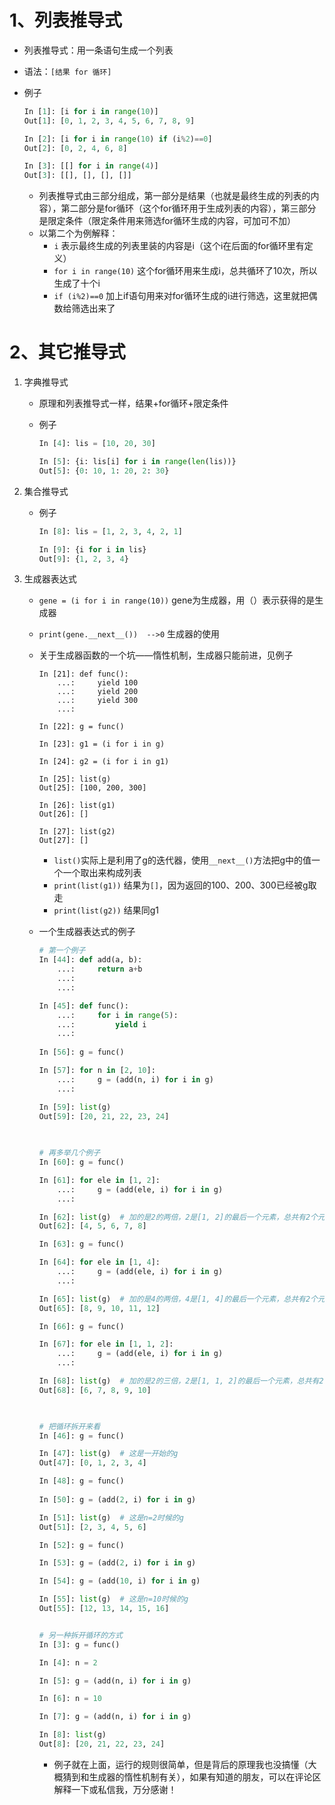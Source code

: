 # 1、列表推导式

- 列表推导式：用一条语句生成一个列表

- 语法：`[结果 for 循环]`

- 例子

  ```python
  In [1]: [i for i in range(10)]
  Out[1]: [0, 1, 2, 3, 4, 5, 6, 7, 8, 9]
  
  In [2]: [i for i in range(10) if (i%2)==0]
  Out[2]: [0, 2, 4, 6, 8]
  
  In [3]: [[] for i in range(4)]
  Out[3]: [[], [], [], []]
  ```

  - 列表推导式由三部分组成，第一部分是结果（也就是最终生成的列表的内容），第二部分是for循环（这个for循环用于生成列表的内容），第三部分是限定条件（限定条件用来筛选for循环生成的内容，可加可不加）
  - 以第二个为例解释：
    - `i`     表示最终生成的列表里装的内容是i（这个i在后面的for循环里有定义）
    - `for i in range(10)`    这个for循环用来生成i，总共循环了10次，所以生成了十个i
    - `if (i%2)==0`    加上if语句用来对for循环生成的i进行筛选，这里就把偶数给筛选出来了

# 2、其它推导式

1. 字典推导式

   - 原理和列表推导式一样，结果+for循环+限定条件

   - 例子

     ```python
     In [4]: lis = [10, 20, 30]
     
     In [5]: {i: lis[i] for i in range(len(lis))}
     Out[5]: {0: 10, 1: 20, 2: 30}
     ```

2. 集合推导式

   - 例子

     ```python
     In [8]: lis = [1, 2, 3, 4, 2, 1]
     
     In [9]: {i for i in lis}
     Out[9]: {1, 2, 3, 4}
     ```

3. 生成器表达式

   - `gene = (i for i in range(10))`     gene为生成器，用（）表示获得的是生成器		

   - `print(gene.__next__())  -->0`     生成器的使用

   - 关于生成器函数的一个坑——惰性机制，生成器只能前进，见例子

     ```ptyhon
     In [21]: def func():
         ...:     yield 100
         ...:     yield 200
         ...:     yield 300
         ...:     
     
     In [22]: g = func()
     
     In [23]: g1 = (i for i in g)
     
     In [24]: g2 = (i for i in g1)
     
     In [25]: list(g)
     Out[25]: [100, 200, 300]
     
     In [26]: list(g1)
     Out[26]: []
     
     In [27]: list(g2)
     Out[27]: []
     ```

     - `list()`实际上是利用了g的迭代器，使用`__next__()`方法把g中的值一个一个取出来构成列表
     - `print(list(g1))`     结果为`[]`，因为返回的100、200、300已经被g取走			
     - `print(list(g2))`     结果同g1

   - 一个生成器表达式的例子

     ```python
     # 第一个例子
     In [44]: def add(a, b):
         ...:     return a+b
         ...: 
         ...: 
     
     In [45]: def func():
         ...:     for i in range(5):
         ...:         yield i
         ...:    
           
     In [56]: g = func()
     
     In [57]: for n in [2, 10]:
         ...:     g = (add(n, i) for i in g)
         ...:     
     
     In [59]: list(g)
     Out[59]: [20, 21, 22, 23, 24]
      
     
       
     # 再多举几个例子
     In [60]: g = func()
     
     In [61]: for ele in [1, 2]:
         ...:     g = (add(ele, i) for i in g)
         ...:     
     
     In [62]: list(g)  # 加的是2的两倍，2是[1, 2]的最后一个元素，总共有2个元素
     Out[62]: [4, 5, 6, 7, 8]
     
     In [63]: g = func()
     
     In [64]: for ele in [1, 4]:
         ...:     g = (add(ele, i) for i in g)
         ...:     
     
     In [65]: list(g)  # 加的是4的两倍，4是[1, 4]的最后一个元素，总共有2个元素
     Out[65]: [8, 9, 10, 11, 12]
     
     In [66]: g = func()
     
     In [67]: for ele in [1, 1, 2]:
         ...:     g = (add(ele, i) for i in g)
         ...:     
     
     In [68]: list(g)  # 加的是2的三倍，2是[1, 1, 2]的最后一个元素，总共有2个元素
     Out[68]: [6, 7, 8, 9, 10]
     
     
       
     # 把循环拆开来看
     In [46]: g = func()
     
     In [47]: list(g)  # 这是一开始的g
     Out[47]: [0, 1, 2, 3, 4]
     
     In [48]: g = func()
                             
     In [50]: g = (add(2, i) for i in g)
     
     In [51]: list(g)  # 这是n=2时候的g
     Out[51]: [2, 3, 4, 5, 6]
     
     In [52]: g = func()
     
     In [53]: g = (add(2, i) for i in g)
     
     In [54]: g = (add(10, i) for i in g)
     
     In [55]: list(g)  # 这是n=10时候的g
     Out[55]: [12, 13, 14, 15, 16]
     
     
     # 另一种拆开循环的方式
     In [3]: g = func()
     
     In [4]: n = 2
     
     In [5]: g = (add(n, i) for i in g)
     
     In [6]: n = 10
     
     In [7]: g = (add(n, i) for i in g)
     
     In [8]: list(g)
     Out[8]: [20, 21, 22, 23, 24]
     ```

     - 例子就在上面，运行的规则很简单，但是背后的原理我也没搞懂（大概猜到和生成器的惰性机制有关），如果有知道的朋友，可以在评论区解释一下或私信我，万分感谢！